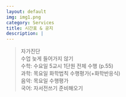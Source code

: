 ```yaml
---
layout: default
img: img1.png
category: Services
title: 시간표 & 공지
description: |
---             
```

> 자가진단          
> 수업 늦게 들어가지 않기                 
> 수학: 수요일 5교시 1단원 전체 수행 (p.55)                         
> 과학: 목요일 화학법칙 수행평가(+화학반응식)            
> 음악: 목요일 수행평가         
> 국어: 자서전쓰기 준비해오기                      